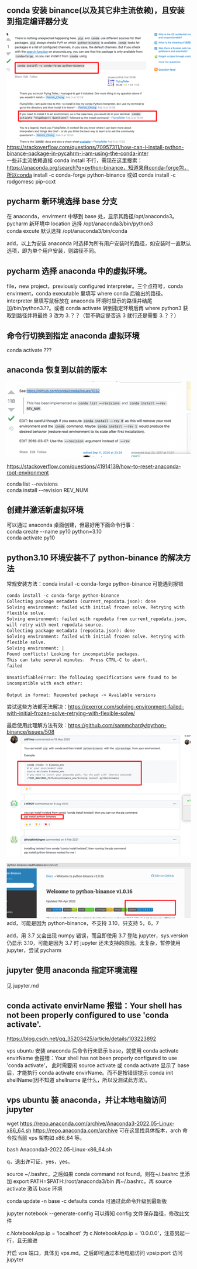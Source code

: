 ## conda 安装 binance(以及其它非主流依赖)，且安装到指定编译器分支

![](./img/2022-07-22-19-38-57.png)  
https://stackoverflow.com/questions/70957311/how-can-i-install-python-binance-package-in-pycahrm-i-am-using-the-conda-inter  
一些非主流依赖直接 conda install 不行，需现在这里搜索：https://anaconda.org/search?q=python-binance，知道来自conda-forge包，所以conda install -c conda-forge python-binance 或如 conda install -c rodgomesc pip-ccxt

## pycharm 新环境选择 base 分支

在 anaconda，envirment 中移到 base 处，显示其路径/opt/anaconda3。  
pycharm 新环境中 location 选择 /opt/anaconda3/bin/python3  
conda excute 默认选择 /opt/anaconda3/bin/conda

add，以上为安装 anaconda 时选择为所有用户安装时的路径，如安装时一直默认选项，即为单个用户安装，则路径不同。

## pycharm 选择 anaconda 中的虚拟环境。

file，new project，previously configured interpreter。三个点符号，conda envirment，conda executable 里填写 where conda 后输出的路径。interpreter 里填写鼠标放在 anaconda 环境时显示的路径并结尾加/bin/python3.??。或者 conda activate 转到指定环境后再 where python3 获取到路径并将最终 3 改为 3.？？（暂不确定是否选 3 就行还是需要 3.？？）

## 命令行切换到指定 anaconda 虚拟环境

conda activate ???

## anaconda 恢复到以前的版本

![](./img/2022-07-24-14-07-05.png)

https://stackoverflow.com/questions/41914139/how-to-reset-anaconda-root-environment

conda list --revisions  
conda install --revision REV_NUM

## 创建并激活新虚拟环境

可以通过 anaconda 桌面创建，但最好用下面命令行事：  
conda create --name py10 python=3.10  
conda activate py10

## python3.10 环境安装不了 python-binance 的解决方法

常规安装方法：conda install -c conda-forge python-binance 可能遇到报错

```
conda install -c conda-forge python-binance
Collecting package metadata (current_repodata.json): done
Solving environment: failed with initial frozen solve. Retrying with flexible solve.
Solving environment: failed with repodata from current_repodata.json, will retry with next repodata source.
Collecting package metadata (repodata.json): done
Solving environment: failed with initial frozen solve. Retrying with flexible solve.
Solving environment: |
Found conflicts! Looking for incompatible packages.
This can take several minutes.  Press CTRL-C to abort.
failed

UnsatisfiableError: The following specifications were found to be incompatible with each other:

Output in format: Requested package -> Available versions

```

尝试这些方法都无法解决：https://exerror.com/solving-environment-failed-with-initial-frozen-solve-retrying-with-flexible-solve/

最后使用此理解方法有效：https://github.com/sammchardy/python-binance/issues/508  
![](./img/2022-07-24-17-34-37.png)

![](./img/2022-07-24-17-41-02.png)
add，可能是因为 python-binance，不支持 3.10，只支持 5，6，7

add，用 3.7 又会出现 numpy 错误，而且即使用 3.7 登陆 jupyter，sys.version 仍显示 3.10，可能是因为 3.7 时 jupyter 还未支持的原因。太复杂，暂停使用 jupyter，尝试 pycharm

## jupyter 使用 anaconda 指定环境流程

见 jupyter.md

## conda activate envirName 报错：Your shell has not been properly configured to use 'conda activate'.

https://blog.csdn.net/qq_35203425/article/details/103223892

vps ubuntu 安装 anaconda 后命令行未显示 base，就使用 conda activate envirName 会报错：Your shell has not been properly configured to use 'conda activate'，
此时需要闲 source activate 或 conda activate 显示了 base 后，才能执行 conda activate envirName。而不是按错误提示 conda init shellName(因不知道 shellname 是什么，所以没测试此方法)。

## vps ubuntu 装 anaconda，并让本地电脑访问 jupyter

wget https://repo.anaconda.com/archive/Anaconda3-2022.05-Linux-x86_64.sh
https://repo.anaconda.com/archive 可在这里找具体版本，arch 命令找当前 vps 架构如 x86_64 等。

bash Anaconda3-2022.05-Linux-x86_64.sh

q，退出许可证，yes，yes。

source ~/.bashrc，之后如果 conda command not found。则在~/.bashrc 里添加 export PATH=$PATH:/root/anaconda3/bin 再~/.bashrc，再 source activate 激活 base 环境

conda update -n base -c defaults conda
可通过此命令升级到最新版

jupyter notebook --generate-config 可以得知 config 文件保存路径，修改此文件

c.NotebookApp.ip = 'localhost' 为 c.NotebookApp.ip = '0.0.0.0'，注意另起一行，且无缩进

开启 vps 端口，具体见 vps.md。之后即可通过本地电脑访问 vpsip:port 访问 jupyter

